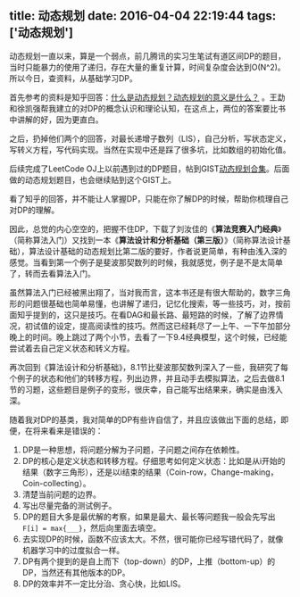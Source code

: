 title: 动态规划
date: 2016-04-04 22:19:44
tags: ['动态规划']
---

动态规划一直以来，算是一个弱点，前几腾讯的实习生笔试有道区间DP的题目，当时只能暴力的使用了递归，存在大量的重复计算，时间复杂度会达到O(N^2)。所以今日，查资料，从基础学习DP。


<!--more-->

首先参考的资料是知乎回答：[什么是动态规划？动态规划的意义是什么？](https://www.zhihu.com/topic/19660018) 。王勐和徐凯强帮我建立的对DP的概念认识和理论认知，在这点上，两位的答案要比书中讲解的好，因为更直白。


之后，扔掉他们两个的回答，对最长递增子数列（LIS），自己分析，写状态定义，写转义方程，写代码实现。当然在实现中还是踩了很多坑，比如数组的初始化值。


后续完成了LeetCode OJ上以前遇到过的DP题目，帖到GIST[动态规划合集](https://gist.github.com/Shitaibin/06c0eef2a077c7879ed69338c9fd9560)。后面做的动态规划题目，也会继续贴到这个GIST上。


看了知乎的回答，并不能让人掌握DP，只能在你了解DP的时候，帮助你梳理自己对DP的理解。


因此，总觉的内心空空的，把握不住DP，下载了刘汝佳的《**算法竞赛入门经典**》（简称算法入门）又找到一本《**算法设计和分析基础（第三版）**》（简称算法设计基础），算法设计基础的动态规划比第二版的要好，作者说更简单，有种由浅入深的感觉。当看到第一个例子是斐波那契数列的时候，我就感觉，例子是不是太简单了，转而去看算法入门。

虽然算法入门已经被黑出翔了，当对我而言，这本书还是有很大帮助的，数字三角形的问题很基础也简单易懂，也讲解了递归，记忆化搜索，等一些技巧，对，按前面知乎提到的，这只是技巧。在看DAG和最长路、最短路的时候，了解了边界情况，初试值的设定，提高阅读性的技巧。然而这已经耗尽了一上午、一下午加部分晚上的时间。晚上跳过了两个小节，去看了一下9.4经典模型，这个时候，已经能尝试着去自己定义状态和转义方程。


再次回到《算法设计和分析基础》，8.1节比斐波那契数列深入了一些，我研究了每个例子的状态和他们的转移方程，列出边界，并且动手去模拟算法，之后去做8.1节的习题，这些题目是例子的变形，很庆幸，自己能写出结果来，确实是由浅入深。


随着我对DP的基类，我对简单的DP有些许自信了，并且应该做出下面的总结，即便，在将来看来是错误的：

1. DP是一种思想，将问题分解为子问题，子问题之间存在依赖性。
2. DP的核心是定义状态和转移方程。仔细思考如何定义状态：比如是从i开始的结果（数字三角形），还是以i结束的结果（Coin-row，Change-making，Coin-collecting）。
3. 清楚当前问题的边界。
3. 写出尽量完备的测试例子。
4. DP的题目大多是最优解的考察，如果是最大、最长等问题我一般会先写出`F[i] = max{___}`，然后向里面去填空。
5. 去实现DP的时候，函数不应该太大。不然，很可能你已经写错代码了，就像机器学习中的过度拟合一样。
6. DP有两个提到的是自上而下（top-down）的DP，上推（bottom-up）的DP，当然还有其他版本的DP。
7. DP的效率并不一定比分治、贪心快，比如LIS。